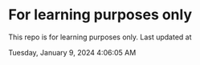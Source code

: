 # For learning purposes only
This repo is for learning purposes only.
Last updated at

Tuesday, January 9, 2024 4:06:05 AM

